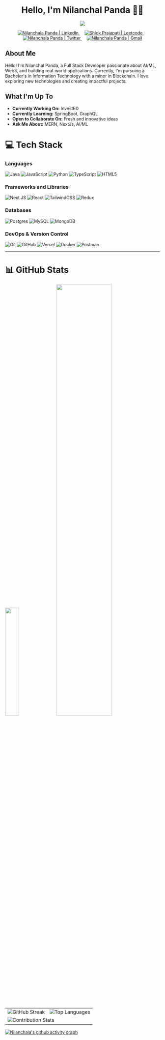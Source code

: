 <h1 align="center">Hello, I'm Nilanchal Panda 👋🏻</h1>

<p align="center">
<img src="https://readme-typing-svg.herokuapp.com?font=Poppins&weight=700&size=28&duration=3500&pause=1000&color=3333ff&width=450&center=true&width=480&lines=%3C+Full+Stack+Developer+%2F%3E;%3C+Exploring+AIML+and+Blockchain%2F%3E">
</p>

<p align="center">
   <a href="https://www.linkedin.com/in/nilanchal-panda/">
      <img src="https://img.shields.io/badge/LinkedIn-%230077B5.svg?logo=linkedin&logoColor=white" alt="Nilanchala Panda | LinkedIn">
    </a>&nbsp;&nbsp;&nbsp;
    <a href="https://leetcode.com/">
      <img src="https://img.shields.io/badge/Leetcode-%23323330.svg?logo=leetcode&logoColor=orange" alt="Shlok Prajapati | Leetcode">
    </a>&nbsp;&nbsp;&nbsp;
    <a href="https://x.com/dev_nilanchal">
      <img src="https://img.shields.io/badge/Twitter-%231DA1F2.svg?logo=Twitter&logoColor=%2300599C" alt="Nilanchala Panda | Twitter">
    </a>&nbsp;&nbsp;&nbsp;
    <a href="mailto:nilanchalpanda2003@gmail.com">
      <img src="https://img.shields.io/badge/Gmail-%23EA4335.svg?logo=gmail&logoColor=white" alt="Nilanchala Panda | Gmail">
    </a>
</p>

## About Me

Hello! I'm Nilanchal Panda, a Full Stack Developer passionate about AI/ML, Web3, and building real-world applications. Currently, I'm pursuing a Bachelor's in Information Technology with a minor in Blockchain. I love exploring new technologies and creating impactful projects.

## What I'm Up To

- **Currently Working On:** InvestED
- **Currently Learning:** SpringBoot, GraphQL
- **Open to Collaborate On:** Fresh and innovative ideas
- **Ask Me About:** MERN, NextJs, AI/ML

# 💻 Tech Stack

### Languages

![Java](https://img.shields.io/badge/java-%23ED8B00.svg?style=for-the-badge&logo=java&logoColor=white) ![JavaScript](https://img.shields.io/badge/javascript-%23323330.svg?style=for-the-badge&logo=javascript&logoColor=%23F7DF1E) ![Python](https://img.shields.io/badge/python-3670A0?style=for-the-badge&logo=python&logoColor=ffdd54) ![TypeScript](https://img.shields.io/badge/typescript-%23007ACC.svg?style=for-the-badge&logo=typescript&logoColor=white) ![HTML5](https://img.shields.io/badge/html5-%23E34F26.svg?style=for-the-badge&logo=html5&logoColor=white)

### Frameworks and Libraries

![Next JS](https://img.shields.io/badge/Next-black?style=for-the-badge&logo=next.js&logoColor=white) ![React](https://img.shields.io/badge/react-%2320232a.svg?style=for-the-badge&logo=react&logoColor=%2361DAFB) ![TailwindCSS](https://img.shields.io/badge/tailwindcss-%2338B2AC.svg?style=for-the-badge&logo=tailwind-css&logoColor=white) ![Redux](https://img.shields.io/badge/redux-%23593d88.svg?style=for-the-badge&logo=redux&logoColor=white)

### Databases

![Postgres](https://img.shields.io/badge/postgres-%23316192.svg?style=for-the-badge&logo=postgresql&logoColor=white) ![MySQL](https://img.shields.io/badge/mysql-%2300f.svg?style=for-the-badge&logo=mysql&logoColor=white) ![MongoDB](https://img.shields.io/badge/MongoDB-%234ea94b.svg?style=for-the-badge&logo=mongodb&logoColor=white)

### DevOps & Version Control

![Git](https://img.shields.io/badge/git-%23F05033.svg?style=for-the-badge&logo=git&logoColor=white) ![GitHub](https://img.shields.io/badge/github-%23121011.svg?style=for-the-badge&logo=github&logoColor=white) ![Vercel](https://img.shields.io/badge/vercel-%23000000.svg?style=for-the-badge&logo=vercel&logoColor=white) ![Docker](https://img.shields.io/badge/docker-%230db7ed.svg?style=for-the-badge&logo=docker&logoColor=white) ![Postman](https://img.shields.io/badge/Postman-FF6C37?style=for-the-badge&logo=postman&logoColor=white)

___________________________________________________________________________________________________________________________________________________________________

# 📊 GitHub Stats
<p align="left">
  <img src = "http://github-profile-summary-cards.vercel.app/api/cards/stats?username=nilanchalapanda&theme=tokyonight" width="30%">
  &nbsp;&nbsp;
  <img src="http://github-profile-summary-cards.vercel.app/api/cards/profile-details?username=nilanchalapanda&theme=tokyonight" width="60%" />
</p>

<table>
  <tr>
    <td>
      <img src="https://github-readme-streak-stats.herokuapp.com/?user=nilanchalapanda&theme=dark&hide_border=false" alt="GitHub Streak">
    </td>
    <td>
      <img src="https://github-readme-stats.vercel.app/api/top-langs?username=nilanchalapanda&show_icons=true&theme=dark&hide_border=false" alt="Top Languages">
    </td>
  </tr>
  <tr>
    <td colspan="2">
      <img src="https://github-contributor-stats.vercel.app/api?username=nilanchalapanda&limit=5&theme=dark&hide_border=false&combine_all_yearly_contributions=true" alt="Contribution Stats">
    </td>
  </tr>
</table>

[![Nilanchala's github activity graph](https://github-readme-activity-graph.vercel.app/graph?username=nilanchalapanda&bg_color=151515&color=f5f6fa&line=fa8b00&point=f5f6fa&area=true&hide_border=true)](https://github.com/ashutosh00710/github-readme-activity-graph)
